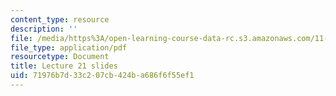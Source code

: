 ```yaml
---
content_type: resource
description: ''
file: /media/https%3A/open-learning-course-data-rc.s3.amazonaws.com/11-438-economic-development-planning-spring-2020/71976b7d33c207cb424ba686f6f55ef1_MIT11_438s20_lec21.pdf
file_type: application/pdf
resourcetype: Document
title: Lecture 21 slides
uid: 71976b7d-33c2-07cb-424b-a686f6f55ef1
---
```

